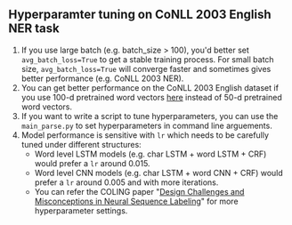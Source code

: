 ## Hyperparamter tuning on CoNLL 2003 English NER task

1. If you use large batch (e.g. batch_size > 100), you'd better set `avg_batch_loss=True` to get a stable training process. For small batch size, `avg_batch_loss=True` will converge faster and sometimes gives better performance (e.g. CoNLL 2003 NER).
2. You can get better performance on the CoNLL 2003 English dataset if you use 100-d pretrained word vectors [here](https://nlp.stanford.edu/projects/glove/) instead of 50-d pretrained word vectors.
3. If you want to write a script to tune hyperparameters, you can use the `main_parse.py` to set hyperparameters in command line arguements.
4. Model performance is sensitive with `lr` which needs to be carefully tuned under different structures:
    * Word level LSTM models (e.g. char LSTM + word LSTM + CRF) would prefer a `lr` around 0.015.
    * Word level CNN models (e.g. char LSTM + word CNN + CRF) would prefer a `lr` around 0.005 and with more iterations.
    * You can refer the COLING paper "[Design Challenges and Misconceptions in Neural Sequence Labeling](https://arxiv.org/pdf/1806.04470.pdf)" for more hyperparameter settings.
